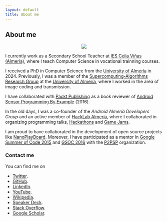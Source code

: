 ```yaml
---
layout: default
title: About me
---
```


## About me

<p align="center">
  <img src="http://josejuansanchez.github.io/images/about_jj.png" />
</p>

I currently work as a Secondary School Teacher at [IES Celia Viñas (Almería)][0],
where I teach Computer Science in vocational trainning courses.

I received a PhD in Computer Science from the [University of Almería][1] in 2024. Previously, I was a member of the [Supercomputing-Algorithms Research Group][2] at the [University of Almería][3], where I worked in the area of image coding and transmission.

<!--
In my spare time I enjoy designing and developing native mobile apps for
[Android][4], experimenting and making stuff with [Arduino][5] and [Raspberry
Pi][6], and learning new things.
-->

I have collaborated with [Packt Publishing](https://www.packtpub.com) as a book
reviewer of [Android Sensor Programming By
Example](https://www.packtpub.com/en-us/product/android-sensor-programming-by-example-9781785284663)
(2016).

In the old days, I was a co-founder of the *Android Almería Developers Group*
and an active member of [HackLab Almería][8], where I collaborated in organizing
programming talks, [Hackathons][9] and [Game Jams][13].

I am proud to have collaborated in the development of open source projects like
[NanoPlayBoard][15]. Moreover, I have participated as a mentor in [Google Summer
of Code 2015][11] and [GSOC 2016][14] with the [P2PSP][12] organization.

### Contact me

You can find me on

* [Twitter](https://twitter.com/josejuansanchez).
* [GitHub](https://github.com/josejuansanchez).
* [LinkedIn](http://www.linkedin.com/pub/jos%C3%A9-juan-s%C3%A1nchez-hern%C3%A1ndez/6a/858/830).
* [YouTube](https://www.youtube.com/user/lajauladefaraday).
* [Wikipedia](https://es.wikipedia.org/wiki/Usuario:JJsanchez).
* [Speaker Deck](https://speakerdeck.com/josejuansanchez).
* [Stack Overflow](http://stackoverflow.com/users/2090682/jose-juan-sanchez).
* [Google Scholar](https://scholar.google.com/citations?user=P3IOrFEAAAAJ).

<!--
* [Bitbucket](https://bitbucket.org/josejuansanchez).
* [Launchpad](https://launchpad.net/~josejuan-sanchez).
* [Google+](https://plus.google.com/+JoséJuanSánchezHernández).
-->

[0]: https://iescelia.org
[1]: https://www.ual.es
[2]: https://www.hpca.ual.es
[3]: https://www.ual.es
[4]: https://www.android.com
[5]: https://www.arduino.cc
[6]: https://www.raspberrypi.org
[7]: https://plus.google.com/u/0/communities/105420979515011141876
[8]: https://hacklabalmeria.net
[9]: https://hacklabalmeria.net/actividades/2015/10/01/elhackaton.html
[11]: https://www.google-melange.com/gsoc/homepage/google/gsoc2015
[12]: https://github.com/P2PSP
[13]: https://www.jamtodayalmeria.com
[14]: https://summerofcode.withgoogle.com
[15]: https://nanoplayboard.github.io
